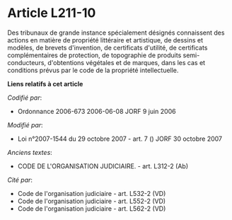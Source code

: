 # Article L211-10

Des tribunaux de grande instance spécialement désignés connaissent des actions en matière de propriété littéraire et
artistique, de dessins et modèles, de brevets d'invention, de certificats d'utilité, de certificats complémentaires de
protection, de topographie de produits semi-conducteurs, d'obtentions végétales et de marques, dans les cas et conditions
prévus par le code de la propriété intellectuelle.

**Liens relatifs à cet article**

_Codifié par_:

  - Ordonnance 2006-673 2006-06-08 JORF 9 juin 2006

_Modifié par_:

  - Loi n°2007-1544 du 29 octobre 2007 - art. 7 () JORF 30 octobre 2007

_Anciens textes_:

  - CODE DE L'ORGANISATION JUDICIAIRE. - art. L312-2 (Ab)

_Cité par_:

  - Code de l'organisation judiciaire - art. L532-2 (VD)
  - Code de l'organisation judiciaire - art. L552-2 (VD)
  - Code de l'organisation judiciaire - art. L562-2 (VD)

